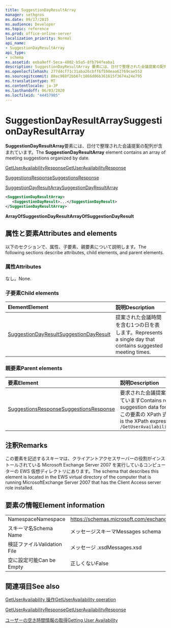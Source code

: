 ```yaml
---
title: SuggestionDayResultArray
manager: sethgros
ms.date: 09/17/2015
ms.audience: Developer
ms.topic: reference
ms.prod: office-online-server
localization_priority: Normal
api_name:
- SuggestionDayResultArray
api_type:
- schema
ms.assetid: eeba9eff-5eca-4002-b5a5-8fb794feaba1
description: SuggestionDayResultArray 要素には、日付で整理された会議提案の配列が含まれています。
ms.openlocfilehash: 277d4cf71c31aba26cbff6f598eaa62769cae552
ms.sourcegitcommit: 88ec988f2bb67c1866d06b361615f3674a24e795
ms.translationtype: MT
ms.contentlocale: ja-JP
ms.lasthandoff: 06/03/2020
ms.locfileid: "44457985"
---
```

# <a name="suggestiondayresultarray"></a><span data-ttu-id="6c10c-103">SuggestionDayResultArray</span><span class="sxs-lookup"><span data-stu-id="6c10c-103">SuggestionDayResultArray</span></span>

<span data-ttu-id="6c10c-104">**SuggestionDayResultArray**要素には、日付で整理された会議提案の配列が含まれています。</span><span class="sxs-lookup"><span data-stu-id="6c10c-104">The **SuggestionDayResultArray** element contains an array of meeting suggestions organized by date.</span></span> 
  
[<span data-ttu-id="6c10c-105">GetUserAvailabilityResponse</span><span class="sxs-lookup"><span data-stu-id="6c10c-105">GetUserAvailabilityResponse</span></span>](getuseravailabilityresponse.md)
  
[<span data-ttu-id="6c10c-106">SuggestionsResponse</span><span class="sxs-lookup"><span data-stu-id="6c10c-106">SuggestionsResponse</span></span>](suggestionsresponse.md)
  
[<span data-ttu-id="6c10c-107">SuggestionDayResultArray</span><span class="sxs-lookup"><span data-stu-id="6c10c-107">SuggestionDayResultArray</span></span>](suggestiondayresultarray.md)
  
```xml
<SuggestionDayResultArray>
   <SuggestionDayResult>...</SuggestionDayResult>
</SuggestionDayResultArray>
```

 <span data-ttu-id="6c10c-108">**ArrayOfSuggestionDayResult**</span><span class="sxs-lookup"><span data-stu-id="6c10c-108">**ArrayOfSuggestionDayResult**</span></span>
## <a name="attributes-and-elements"></a><span data-ttu-id="6c10c-109">属性と要素</span><span class="sxs-lookup"><span data-stu-id="6c10c-109">Attributes and elements</span></span>

<span data-ttu-id="6c10c-110">以下のセクションで、属性、子要素、親要素について説明します。</span><span class="sxs-lookup"><span data-stu-id="6c10c-110">The following sections describe attributes, child elements, and parent elements.</span></span>
  
### <a name="attributes"></a><span data-ttu-id="6c10c-111">属性</span><span class="sxs-lookup"><span data-stu-id="6c10c-111">Attributes</span></span>

<span data-ttu-id="6c10c-112">なし。</span><span class="sxs-lookup"><span data-stu-id="6c10c-112">None.</span></span>
  
### <a name="child-elements"></a><span data-ttu-id="6c10c-113">子要素</span><span class="sxs-lookup"><span data-stu-id="6c10c-113">Child elements</span></span>

|<span data-ttu-id="6c10c-114">**Element**</span><span class="sxs-lookup"><span data-stu-id="6c10c-114">**Element**</span></span>|<span data-ttu-id="6c10c-115">**説明**</span><span class="sxs-lookup"><span data-stu-id="6c10c-115">**Description**</span></span>|
|:-----|:-----|
|[<span data-ttu-id="6c10c-116">SuggestionDayResult</span><span class="sxs-lookup"><span data-stu-id="6c10c-116">SuggestionDayResult</span></span>](suggestiondayresult.md) <br/> |<span data-ttu-id="6c10c-117">提案された会議時間を含む1つの日を表します。</span><span class="sxs-lookup"><span data-stu-id="6c10c-117">Represents a single day that contains suggested meeting times.</span></span>  <br/> |
   
### <a name="parent-elements"></a><span data-ttu-id="6c10c-118">親要素</span><span class="sxs-lookup"><span data-stu-id="6c10c-118">Parent elements</span></span>

|<span data-ttu-id="6c10c-119">**要素**</span><span class="sxs-lookup"><span data-stu-id="6c10c-119">**Element**</span></span>|<span data-ttu-id="6c10c-120">**説明**</span><span class="sxs-lookup"><span data-stu-id="6c10c-120">**Description**</span></span>|
|:-----|:-----|
|[<span data-ttu-id="6c10c-121">SuggestionsResponse</span><span class="sxs-lookup"><span data-stu-id="6c10c-121">SuggestionsResponse</span></span>](suggestionsresponse.md) <br/> |<span data-ttu-id="6c10c-122">要求された会議提案の応答情報と提案データが含まれています</span><span class="sxs-lookup"><span data-stu-id="6c10c-122">Contains response information and suggestion data for requested meeting suggestions</span></span>  <br/> <span data-ttu-id="6c10c-123">この要素の XPath 式を次に示します。</span><span class="sxs-lookup"><span data-stu-id="6c10c-123">The following is the XPath expression to this element:</span></span>  <br/>  `/GetUserAvailabilityResponse/SuggestionsResponse` <br/> |
   
## <a name="remarks"></a><span data-ttu-id="6c10c-124">注釈</span><span class="sxs-lookup"><span data-stu-id="6c10c-124">Remarks</span></span>

<span data-ttu-id="6c10c-125">この要素を記述するスキーマは、クライアントアクセスサーバーの役割がインストールされている Microsoft Exchange Server 2007 を実行しているコンピューターの EWS 仮想ディレクトリにあります。</span><span class="sxs-lookup"><span data-stu-id="6c10c-125">The schema that describes this element is located in the EWS virtual directory of the computer that is running MicrosoftExchange Server 2007 that has the Client Access server role installed.</span></span>
  
## <a name="element-information"></a><span data-ttu-id="6c10c-126">要素の情報</span><span class="sxs-lookup"><span data-stu-id="6c10c-126">Element information</span></span>

|||
|:-----|:-----|
|<span data-ttu-id="6c10c-127">Namespace</span><span class="sxs-lookup"><span data-stu-id="6c10c-127">Namespace</span></span>  <br/> |https://schemas.microsoft.com/exchange/services/2006/messages  <br/> |
|<span data-ttu-id="6c10c-128">スキーマ名</span><span class="sxs-lookup"><span data-stu-id="6c10c-128">Schema Name</span></span>  <br/> |<span data-ttu-id="6c10c-129">メッセージスキーマ</span><span class="sxs-lookup"><span data-stu-id="6c10c-129">Messages schema</span></span>  <br/> |
|<span data-ttu-id="6c10c-130">検証ファイル</span><span class="sxs-lookup"><span data-stu-id="6c10c-130">Validation File</span></span>  <br/> |<span data-ttu-id="6c10c-131">メッセージ .xsd</span><span class="sxs-lookup"><span data-stu-id="6c10c-131">Messages.xsd</span></span>  <br/> |
|<span data-ttu-id="6c10c-132">空に設定可能</span><span class="sxs-lookup"><span data-stu-id="6c10c-132">Can be Empty</span></span>  <br/> |<span data-ttu-id="6c10c-133">正しくない</span><span class="sxs-lookup"><span data-stu-id="6c10c-133">False</span></span>  <br/> |
   
## <a name="see-also"></a><span data-ttu-id="6c10c-134">関連項目</span><span class="sxs-lookup"><span data-stu-id="6c10c-134">See also</span></span>



[<span data-ttu-id="6c10c-135">GetUserAvailability 操作</span><span class="sxs-lookup"><span data-stu-id="6c10c-135">GetUserAvailability operation</span></span>](getuseravailability-operation.md)
  
[<span data-ttu-id="6c10c-136">GetUserAvailabilityResponse</span><span class="sxs-lookup"><span data-stu-id="6c10c-136">GetUserAvailabilityResponse</span></span>](getuseravailabilityresponse.md)


[<span data-ttu-id="6c10c-137">ユーザーの空き時間情報の取得</span><span class="sxs-lookup"><span data-stu-id="6c10c-137">Getting User Availability</span></span>](https://msdn.microsoft.com/library/d4133fcb-9b0f-4e6b-aadf-a389da83516a%28Office.15%29.aspx)

